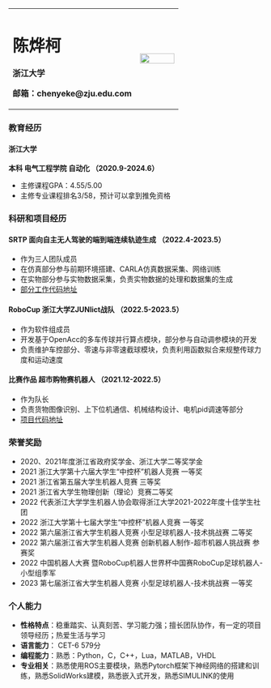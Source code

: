 <div>
<table border="0">
  <tr>
    <td width="75%">
      <h1>陈烨柯</h1>
      <p><b>浙江大学</b></p>
      <p><b>邮箱：chenyeke@zju.edu.com</b></p>
<!--       <p><a href="/index-en.html">English Version</a></p> -->
    </td>
    <td width="25%">
      <img src="/cyk-pic.jpg" width="100%">
    </td>
  </tr>
</table>
</div>

<!-- ---

张三，男，个人简介
--- -->

### 教育经历

#### 浙江大学

**本科 电气工程学院 自动化 （2020.9-2024.6）**
- 主修课程GPA：4.55/5.00
- 主修专业课程排名3/58，预计可以拿到推免资格

### 科研和项目经历

#### SRTP 面向自主无人驾驶的端到端连续轨迹生成 （2022.4-2023.5）

- 作为三人团队成员
- 在仿真部分参与前期环境搭建、CARLA仿真数据采集、网络训练
- 在实物部分参与实物数据采集，负责实物数据的处理和数据集的生成
- [部分工作代码地址](https://github.com/shieldkeke/Yuquan_Position_Acquirer)

#### RoboCup 浙江大学ZJUNlict战队 （2022.5-2023.5）

- 作为软件组成员
- 开发基于OpenAcc的多车传球并行算点模块，部分参与自动调参模块的开发
- 负责维护车控部分、零速与非零速截球模块，负责利用函数拟合来规整传球力度和运动速度

#### 比赛作品 超市购物赛机器人 （2021.12-2022.5）

- 作为队长
- 负责货物图像识别、上下位机通信、机械结构设计、电机pid调速等部分
- [项目代码地址](https://github.com/shieldkeke/zk2021)

### 荣誉奖励

- 2020、2021年度浙江省政府奖学金、浙江大学二等奖学金
- 2021 浙江大学第十六届大学生“中控杯”机器人竞赛 一等奖
- 2021 浙江省第五届大学生机器人竞赛 三等奖
- 2021 浙江省大学生物理创新（理论）竞赛二等奖
- 2022 代表浙江大学学生机器人协会取得浙江大学2021-2022年度十佳学生社团
- 2022 浙江大学第十七届大学生“中控杯”机器人竞赛 一等奖
- 2022 第六届浙江省大学生机器人竞赛 小型足球机器人-技术挑战赛 二等奖
- 2022 第六届浙江省大学生机器人竞赛 创新机器人制作-超市机器人挑战赛 参赛奖
- 2022 中国机器人大赛 暨RoboCup机器人世界杯中国赛RoboCup足球机器人-小型组季军
- 2023 第七届浙江省大学生机器人竞赛 小型足球机器人-技术挑战赛 一等奖

### 个人能力

- **性格特点**：稳重踏实、认真刻苦、学习能力强；擅长团队协作，有一定的项目领导经历；热爱生活与学习
- **语言能力**： CET-6 579分
- **编程能力**：熟悉：Python，C，C++，Lua，MATLAB，VHDL
- **专业相关**：熟悉使用ROS主要模块，熟悉Pytorch框架下神经网络的搭建和训练，熟悉SolidWorks建模，熟悉嵌入式开发，熟悉SIMULINK的使用

